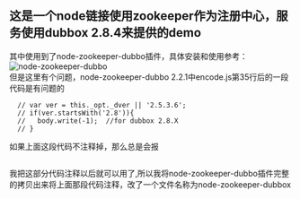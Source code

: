 ## 这是一个node链接使用zookeeper作为注册中心，服务使用dubbox 2.8.4来提供的demo 
其中使用到了node-zookeeper-dubbo插件，具体安装和使用参考：![node-zookeeper-dubbo](https://github.com/p412726700/node-zookeeper-dubbo)  
但是这里有个问题，node-zookeeper-dubbo 2.2.1中encode.js第35行后的一段代码是有问题的
```
  // var ver = this._opt._dver || '2.5.3.6';
  // if(ver.startsWith('2.8')){
  //   body.write(-1);  //for dubbox 2.8.X
  // }
```
如果上面这段代码不注释掉，那么总是会报
```
```
我把这部分代码注释以后就可以用了,所以我将node-zookeeper-dubbo插件完整的拷贝出来将上面那段代码注释，改了一个文件名称为node-zookeeper-dubbox